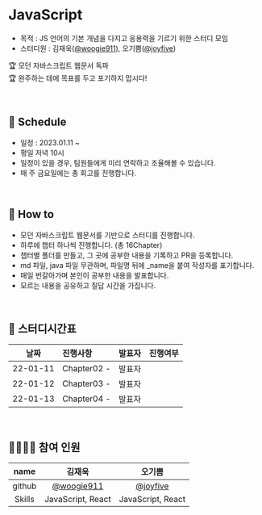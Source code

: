 # JavaScript

- 목적 : JS 언어의 기본 개념을 다지고 응용력을 기르기 위한 스터디 모임
- 스터디원 : 김재욱([@woogie911](https://github.com/woogie911)), 오기쁨([@joyfive](https://github.com/joyfive))

🏆 모던 자바스크립트 웹문서 독파  
🏆 완주하는 데에 목표를 두고 포기하지 맙시다!

<br>

## 📆 Schedule
* 일정 : 2023.01.11 ~ 
* 평일 저녁 10시
* 일정이 있을 경우, 팀원들에게 미리 연락하고 조율해볼 수 있습니다.
* 매 주 금요일에는 총 회고를 진행합니다.

<br>

## 📃 How to 
* 모던 자바스크립트 웹문서를 기반으로 스터디를 진행합니다.
* 하루에 챕터 하나씩 진행합니다. (총 16Chapter)
* 챕터별 폴더를 만들고, 그 곳에 공부한 내용을 기록하고 PR을 등록합니다.
* md 파일, java 파일 무관하며, 파일명 뒤에 _name을 붙여 작성자를 표기합니다.
* 매일 번갈아가며 본인이 공부한 내용을 발표합니다. 
* 모르는 내용을 공유하고 질답 시간을 가집니다.

<br>


## 📌 스터디시간표
|날짜|진행사항|발표자|진행여부|
|:---:|:---|:---:|:---:|
|22-01-11|Chapter02 -|발표자||
|22-01-12|Chapter03 -|발표자||
|22-01-13|Chapter04 -|발표자||



<br>

## 👨‍👩‍👧‍👧 참여 인원

|name|김재욱|오기쁨|
|:---:|:---:|:---:|
|github|[@woogie911](https://github.com/woogie911)|[@joyfive](https://github.com/joyfive)|
|Skills|JavaScript, React|JavaScript, React|
